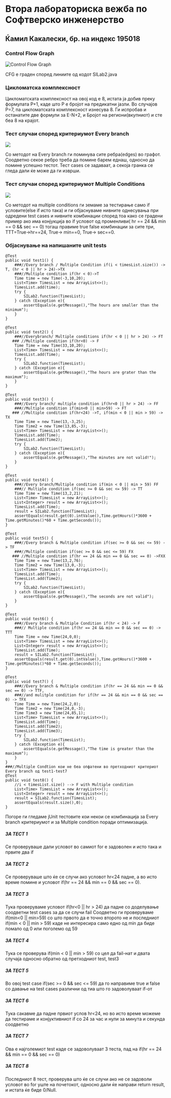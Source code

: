 # Втора лабораториска вежба по Софтверско инженерство

## Ќамил Какалески, бр. на индекс 195018

###  Control Flow Graph

![Control Flow Graph](cfg.png)

CFG е граден според линиите од кодот SILab2.java

### Цикломатска комплексност

Цикломатската комплексност на овој код е 8, истата ја добив преку формулата P+1, каде што P е бројот на предикатни јазли. Во случајoв P=7, па цикломатската комплексност изнесува 8. Ги испробав и останатите две формули за E-N+2, и Бројот на региони(вкупниот) и сте беа 8 на крајот.


### Тест случаи според критериумот Every branch

![](everybranch.jpg)

Со методот на Every branch ги поминува сите ребра(edges) во графот. Соодветно секое ребро треба да помине барем еднаш, односно да помине успешно тестот. Тест cases се задаваат, а секоја гранка се гледа дали ќе може да ги изврши.

### Тест случаи според критериумот  Multiple Conditions 

![](multiple.jpg)  

Со методот на multiple conditions ги земаме за тестирање само if условите(else if исто така) и ги објаснуваме нивните однесувања при одредени test cases и нивните комбинации според тоа како се градени пример ако има конјукција во if условот од променливи( hr == 24 && min == 0 && sec == 0) тогаш правиме true false комбинации за сите три, ТTT=True->hr==24, True-> min==0, True-> sec==0.

### Објаснување на напишаните unit tests
    @Test
    public void test1() {
        ###//Every branch / Multiple Condition if(i < timesList.size()) -> T, (hr < 0 || hr > 24)->TX
        ###//Multiple condition if(hr < 0)->T
        Time time = new Time(-3,10,20);
        List<Time> TimesList = new ArrayList<>();
        TimesList.add(time);
        try {
            SILab2.function(TimesList);
        } catch (Exception e){
            assertEquals(e.getMessage(),"The hours are smaller than the minimum");
        }
    }

    @Test
    public void test2() {
        ###//Everybranch/ Multiple conditions if(hr < 0 || hr > 24) -> FT
       ### //Multiple condition if(hr<0) -> F
        Time Time = new Time(33,10,20);
        List<Time> TimesList = new ArrayList<>();
        TimesList.add(Time);
        try {
            SILab2.function(TimesList);
        } catch (Exception e){
            assertEquals(e.getMessage(),"The hours are grater than the maximum");
        }
    }

    @Test
    public void test3() {
        ###//Every branch/ multiple condition if(hr<0 || hr > 24) -> FF
        ###//Multiple condition if(min<0 || min>59) -> FT
       ### //Multiple condition if(hr<24) ->T, if(min < 0 || min > 59) -> TX
        Time Time = new Time(13,-3,25);
        Time Time2 = new Time(13,85,-3);
        List<Time> TimesList = new ArrayList<>();
        TimesList.add(Time);
        TimesList.add(Time2);
        try {
            SILab2.function(TimesList);
        } catch (Exception e){
            assertEquals(e.getMessage(),"The minutes are not valid!");
        }
    }

    @Test
    public void test4() {
        ###//Every branch/Multiple condition if(min < 0 || min > 59) FF
        ###// Multiple condition if(sec >= 0 && sec <= 59) -> TT
        Time Time = new Time(13,2,21);
        List<Time> TimesList = new ArrayList<>();
        List<Integer> result = new ArrayList<>();
        TimesList.add(Time);
        result = SILab2.function(TimesList);
        assertEquals(result.get(0).intValue(),Time.getHours()*3600 + Time.getMinutes()*60 + Time.getSeconds());
    }

    @Test
    public void test5() {
        ###//Every branch & Multiple condition if(sec >= 0 && sec <= 59) -> TF
        ###//Multiple condition if(sec >= 0 && sec <= 59) FX
       ### //Multiple condition if(hr == 24 && min == 0 && sec == 0) ->FXX
        Time Time = new Time(13,2,76);
        Time Time2 = new Time(13,0,-3);
        List<Time> TimesList = new ArrayList<>();
        TimesList.add(Time);
        TimesList.add(Time2);
        try {
            SILab2.function(TimesList);
        } catch (Exception e){
            assertEquals(e.getMessage(),"The seconds are not valid");
        }
    }

    @Test
    public void test6() {
        ###//Every branch & Multiple Condition if(hr < 24) -> F
        ###// Multiple condition if(hr == 24 && min == 0 && sec == 0) -> TTT
        Time Time = new Time(24,0,0);
        List<Time> TimesList = new ArrayList<>();
        List<Integer> result = new ArrayList<>();
        TimesList.add(Time);
        result = SILab2.function(TimesList);
        assertEquals(result.get(0).intValue(),Time.getHours()*3600 + Time.getMinutes()*60 + Time.getSeconds());
    }

    @Test
    public void test7() {
        ###//Every branch & Multiple condition if(hr == 24 && min == 0 && sec == 0) -> TTF,
        ###//and mulitple condition for if(hr == 24 && min == 0 && sec == 0) -> TFX
        Time Time = new Time(24,2,0);
        Time Time2 = new Time(24,0,-3);
        Time Time3 = new Time(24,85,1);
        List<Time> TimesList = new ArrayList<>();
        TimesList.add(Time);
        TimesList.add(Time2);
        TimesList.add(Time3);
        try {
            SILab2.function(TimesList);
        } catch (Exception e){
            assertEquals(e.getMessage(),"The time is greater than the maximum");
        }
    }
    ###//Multiple Condtion кои не беа опфатени во претходниот критериот Every branch од test1-test7
    @Test
    public void test8() {
        //i < timesList.size() --> F with Multiple condition
        List<Time> TimesList = new ArrayList<>();
        List<Integer> result = new ArrayList<>();
        result = SILab2.function(TimesList);
        assertEquals(result.size(),0);
    }


Погоре ги гледаме jUnit тестовите кои некои се комбинација за Every branch критериумот и за Multiple condition поради
оптимизација.
##### ЗА ТЕСТ 1
Се проверуваше дали условот во самиот for е задоволен и исто така
и првите два if
##### ЗА ТЕСТ 2
Се проверуваше што ќе се случи ако условот hr<24 падне, а во исто време помине и 
условот if(hr == 24 && min == 0 && sec == 0).
##### ЗА ТЕСТ 3
Тука проверуваме условот if(hr<0 || hr > 24) да падне со доделување соодветни test cases за да се случи fail
Соодветно ги проверуваме if(min<0 || min>59) со што првото да е точно второто не
и последниот if(min < 0 || min > 59) каде не интересира само едно од min да биде помало од 0 или поголемо од 59
##### ЗА ТЕСТ 4
Тука се проверува if(min < 0 || min > 59) со цел да fail-нат и двата случаја односно обратно од претходниот test, test3
##### ЗА ТЕСТ 5
Во овој test case if(sec >= 0 && sec <= 59) да го направиме true и false со давање на test cases различни од тиа што го
задоволуваат if-от
##### ЗА ТЕСТ 6
Тука сакавме да падне првиот услов hr<24, но во исто време можеме да тестираме и конјуктивниот if со 24 за час и нули
за минута и секунда соодветно
##### ЗА ТЕСТ 7
Ова е најголемиот test каде се задоволуваат 3 теста, пад на if(hr == 24 && min == 0 && sec == 0)
##### ЗА ТЕСТ 8
Последниот 8 тест, проверува што ќе се случи ако не се задоволи условот во for уште на почетокот, односно дали 
ќе направи return result, и истата ќе биде 0/Null.

